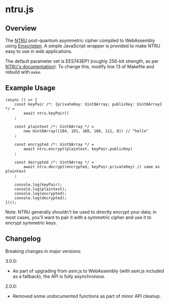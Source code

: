 # ntru.js

## Overview

The [NTRU](https://en.wikipedia.org/wiki/NTRUEncrypt) post-quantum asymmetric
cipher compiled to WebAssembly using [Emscripten](https://github.com/kripken/emscripten).
A simple JavaScript wrapper is provided to make NTRU easy to use in web applications.

The default parameter set is EES743EP1 (roughly 256-bit strength, as per
[NTRU's documentation](https://github.com/NTRUOpenSourceProject/NTRUEncrypt/blob/master/doc/UserNotes-NTRUEncrypt.pdf)).
To change this, modify line 13 of Makefile and rebuild with `make`.

## Example Usage

	(async () => {
		const keyPair /*: {privateKey: Uint8Array; publicKey: Uint8Array} */ =
			await ntru.keyPair()
		;

		const plaintext /*: Uint8Array */ =
			new Uint8Array([104, 101, 108, 108, 111, 0]) // "hello"
		;

		const encrypted /*: Uint8Array */ =
			await ntru.encrypt(plaintext, keyPair.publicKey)
		;

		const decrypted /*: Uint8Array */ =
			await ntru.decrypt(encrypted, keyPair.privateKey) // same as plaintext
		;

		console.log(keyPair);
		console.log(plaintext);
		console.log(encrypted);
		console.log(decrypted);
	})();

Note: NTRU generally shouldn't be used to directly encrypt your data; in most cases, you'll
want to pair it with a symmetric cipher and use it to encrypt symmetric keys.

## Changelog

Breaking changes in major versions:

3.0.0:

* As part of upgrading from asm.js to WebAssembly (with asm.js included as a fallback),
the API is fully asynchronous.

2.0.0:

* Removed some undocumented functions as part of minor API cleanup.
